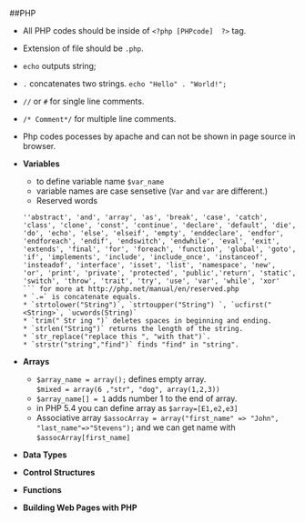 ##PHP
* All PHP codes should be inside of `<?php [PHPcode]  ?>` tag.
* Extension of file should be `.php`.
* `echo` outputs string;
* `.` concatenates two strings. `echo "Hello" . "World!";`
* `//` or `#` for single line comments.
* `/* Comment*/` for multiple line comments.
* Php codes pocesses by apache and can not be shown in page source in browser.
* **Variables**
    * to define variable name `$var_name`
    * variable names are case sensetive (`Var` and `var` are different.)
    * Reserved words 
    ```
    ''abstract', 'and', 'array', 'as', 'break', 'case', 'catch', 'class', 'clone', 'const', 'continue', 'declare', 'default', 'die', 'do', 'echo', 'else', 'elseif', 'empty', 'enddeclare', 'endfor', 'endforeach', 'endif', 'endswitch', 'endwhile', 'eval', 'exit', 'extends', 'final', 'for', 'foreach', 'function', 'global', 'goto', 'if', 'implements', 'include', 'include_once', 'instanceof', 'insteadof', 'interface', 'isset', 'list', 'namespace', 'new', 'or', 'print', 'private', 'protected', 'public','return', 'static', 'switch', 'throw', 'trait', 'try', 'use', 'var', 'while', 'xor'  
    ``` for more at http://php.net/manual/en/reserved.php
    * `.=` is concatenate equals.
    * `strtolower("String")`, `strtoupper("String") `, `ucfirst("<String>`, `ucwords(String)`
    * `trim(" Str ing ")` deletes spaces in beginning and ending.
    * `strlen("String")` returns the length of the string. 
    * `str_replace("replace this ", "with that")`.
    * `strstr("string","find")` finds "find" in "string".
   
* **Arrays**
    * `$array_name = array();` defines empty array.   
      `$mixed = array(6 ,"str", "dog", array(1,2,3))`
    * `$array_name[] = 1` adds number 1 to the end of array.
    * in PHP 5.4 you can define array as `$array=[E1,e2,e3]`
    * Associative array `$assocArray = array("first_name" => "John", "last_name"=>"Stevens");` and we can get name with `$assocArray[first_name]`

* **Data Types**

* **Control Structures**

* **Functions**

* **Building Web Pages with PHP**



